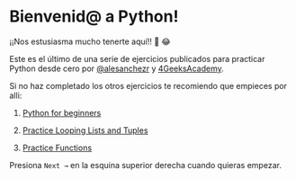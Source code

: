 # Bienvenid@ a Python!

¡¡Nos estusiasma mucho tenerte aquí!! 🎉 😂

Este es el último de una serie de ejercicios publicados para practicar Python desde cero por [@alesanchezr](https://twitter.com/alesanchezr) y [4GeeksAcademy](https://4geeksacademy.com).

Si no haz completado los otros ejercicios te recomiendo que empieces por alli:

1. [Python for beginners](https://github.com/4GeeksAcademy/python-beginner-programming-exercises)

2. [Practice Looping Lists and Tuples](https://github.com/4GeeksAcademy/python-lists-loops-programming-exercises)

3. [Practice Functions](https://github.com/4GeeksAcademy/python-functions-programming-exercises)


Presiona `Next →` en la esquina superior derecha cuando quieras empezar.
